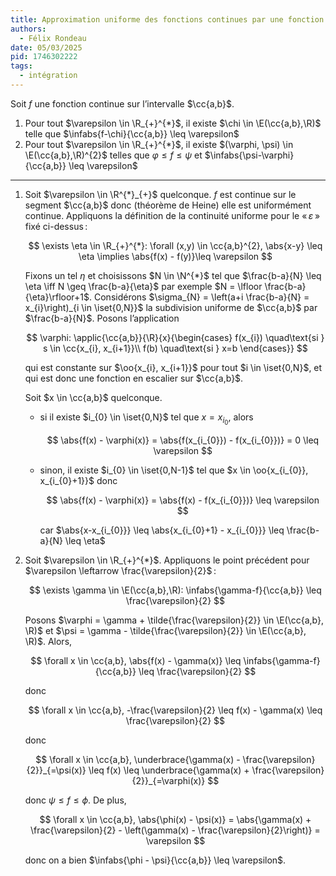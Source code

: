 ```yaml
---
title: Approximation uniforme des fonctions continues par une fonction en escalier
authors:
  - Félix Rondeau
date: 05/03/2025
pid: 1746302222
tags:
  - intégration
---
```


Soit $f$ une fonction continue sur l’intervalle $\cc{a,b}$.

1. Pour tout $\varepsilon \in \R_{+}^{*}$, il existe $\chi \in \E(\cc{a,b},\R)$ telle que $\infabs{f-\chi}{\cc{a,b}} \leq \varepsilon$
2. Pour tout $\varepsilon \in \R_{+}^{*}$, il existe $(\varphi, \psi) \in \E(\cc{a,b},\R)^{2}$ telles que $\varphi \leq  f \leq  \psi$ et $\infabs{\psi-\varphi}{\cc{a,b}} \leq \varepsilon$

---

1. Soit $\varepsilon \in \R^{*}_{+}$ quelconque. $f$ est continue sur le segment $\cc{a,b}$ donc (théorème de Heine) elle est uniformément continue. Appliquons la définition de la continuité uniforme pour le « $\varepsilon$ » fixé ci-dessus :

   $$
       \exists \eta \in \R_{+}^{*}: \forall (x,y) \in \cc{a,b}^{2}, \abs{x-y} \leq \eta \implies \abs{f(x) - f(y)}\leq \varepsilon
   $$

   Fixons un tel $\eta$ et choisissons $N \in \N^{*}$ tel que $\frac{b-a}{N} \leq \eta \iff N \geq \frac{b-a}{\eta}$ par exemple $N = \lfloor \frac{b-a}{\eta}\rfloor+1$. Considérons $\sigma_{N} = \left(a+i \frac{b-a}{N} = x_{i}\right)_{i \in \iset{0,N}}$ la subdivision uniforme de $\cc{a,b}$ par $\frac{b-a}{N}$. Posons l’application

   $$
       \varphi: \applic{\cc{a,b}}{\R}{x}{\begin{cases}
           f(x_{i}) \quad\text{si } s \in \cc{x_{i}, x_{i+1}}\\
   f(b) \quad\text{si } x=b
       \end{cases}}
   $$

   qui est constante sur $\oo{x_{i}, x_{i+1}}$ pour tout $i \in \iset{0,N}$, et qui est donc une fonction en escalier sur $\cc{a,b}$.

   Soit $x \in \cc{a,b}$ quelconque.

   - si il existe $i_{0} \in \iset{0,N}$ tel que $x = x_{i_{0}}$, alors

     $$
         \abs{f(x) - \varphi(x)} = \abs{f(x_{i_{0}}) - f(x_{i_{0}})} = 0 \leq \varepsilon
     $$

   - sinon, il existe $i_{0} \in \iset{0,N-1}$ tel que $x \in \oo{x_{i_{0}}, x_{i_{0}+1}}$ donc

     $$
         \abs{f(x) - \varphi(x)} = \abs{f(x) - f(x_{i_{0}})} \leq \varepsilon
     $$

     car $\abs{x-x_{i_{0}}} \leq  \abs{x_{i_{0}+1} - x_{i_{0}}} \leq  \frac{b-a}{N} \leq \eta$

2. Soit $\varepsilon \in \R_{+}^{*}$. Appliquons le point précédent pour $\varepsilon \leftarrow \frac{\varepsilon}{2}$ :

   $$
       \exists \gamma \in \E(\cc{a,b},\R): \infabs{\gamma-f}{\cc{a,b}} \leq \frac{\varepsilon}{2}
   $$

   Posons $\varphi = \gamma + \tilde{\frac{\varepsilon}{2}} \in \E(\cc{a,b}, \R)$ et $\psi = \gamma - \tilde{\frac{\varepsilon}{2}} \in \E(\cc{a,b}, \R)$.
   Alors,

   $$
       \forall x \in \cc{a,b}, \abs{f(x) - \gamma(x)} \leq \infabs{\gamma-f}{\cc{a,b}} \leq \frac{\varepsilon}{2}
   $$

   donc

   $$
       \forall x \in \cc{a,b}, -\frac{\varepsilon}{2} \leq f(x) - \gamma(x) \leq \frac{\varepsilon}{2}
   $$

   donc

   $$
       \forall x \in \cc{a,b}, \underbrace{\gamma(x) - \frac{\varepsilon}{2}}_{=\psi(x)} \leq f(x) \leq \underbrace{\gamma(x) + \frac{\varepsilon}{2}}_{=\varphi(x)}
   $$

   donc $\psi \leq f \leq \phi$. De plus,

   $$
       \forall x \in \cc{a,b}, \abs{\phi(x) - \psi(x)} = \abs{\gamma(x) + \frac{\varepsilon}{2} - \left(\gamma(x) - \frac{\varepsilon}{2}\right)} = \varepsilon
   $$

   donc on a bien $\infabs{\phi - \psi}{\cc{a,b}} \leq \varepsilon$.
